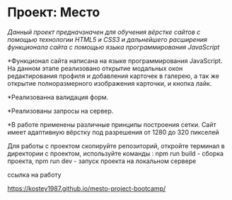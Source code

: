 # Проект: Место

_Данный проект предначзначен для обучения вёрстке сайтов с помощью технологии HTML5 и CSS3 и дальнейшего расширения функционала сайта с помощью языка программирования JavaScript_

\*Функционал сайта написана на языке программирования JavaScript. На данном этапе реализовано открытие модальных окон редактирования профиля и добавления карточек в галерею, а так же открытие полноразмерного изображения карточки, и кнопка лайк.

\*Реализованна валидация форм.

\*Реализованы запросы на сервер.

\*В работе применены различные принципы построения сетки.
Сайт имеет адаптивную вёрстку под разрешения от 1280 до 320 пикселей

Для работы с проектом скопируйте репозиторий, откройте терминал в директории с проектом, используйте команды : npm run build - сборка проекта, npm run dev - запуск проекта на локальном сервере

ссылка на работу

https://kostey1987.github.io/mesto-project-bootcamp/

